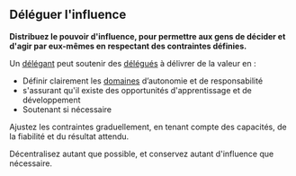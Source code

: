 ## Déléguer l'influence

<summary>
<strong>Distribuez le pouvoir d'influence, pour permettre aux gens de décider et d'agir par eux-mêmes en respectant des contraintes définies.</strong>
</summary>

Un [délégant](glossary:delegator) peut soutenir des [délégués](glossary:delegatee) à délivrer de la valeur en :

- Définir clairement les [domaines](glossary:domain) d’autonomie et de responsabilité
- s'assurant qu'il existe des opportunités d'apprentissage et de développement
- Soutenant si nécessaire

Ajustez les contraintes graduellement, en tenant compte des capacités, de la fiabilité et du résultat attendu.

Décentralisez autant que possible, et conservez autant d'influence que nécessaire.